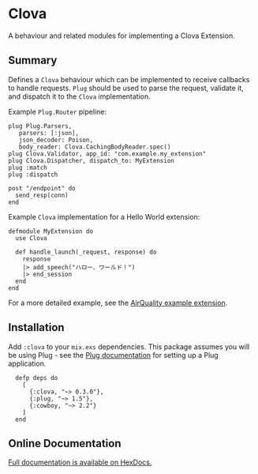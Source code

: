 # Clova

A behaviour and related modules for implementing a Clova Extension.

## Summary

Defines a `Clova` behaviour which can be implemented to receive callbacks to handle requests.
`Plug` should be used to parse the request, validate it, and dispatch it to the `Clova` implementation.

Example `Plug.Router` pipeline:

```
plug Plug.Parsers,
   parsers: [:json],
   json_decoder: Poison,
   body_reader: Clova.CachingBodyReader.spec()
plug Clova.Validator, app_id: "com.example.my_extension"
plug Clova.Dispatcher, dispatch_to: MyExtension
plug :match
plug :dispatch

post "/endpoint" do
  send_resp(conn)
end
```

Example `Clova` implementation for a Hello World extension:
```
defmodule MyExtension do
  use Clova

  def handle_launch(_request, response) do
    response
    |> add_speech("ハロー、ワールド！")
    |> end_session
  end
end
```
For a more detailed example, see the [AirQuality example extension](https://github.com/line/clova-cek-sdk-elixir-sample).

## Installation

Add `:clova` to your `mix.exs` dependencies. This package assumes you will be using Plug - see the
[Plug documentation](https://hexdocs.pm/plug/) for setting up a Plug application.

```
  defp deps do
    [
      {:clova, "~> 0.3.0"},
      {:plug, "~> 1.5"},
      {:cowboy, "~> 2.2"}
    ]
  end
```

## Online Documentation

[Full documentation is available on HexDocs.](https://hexdocs.pm/clova/)

